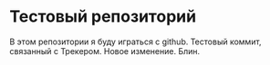 # Тестовый репозиторий

В этом репозитории я буду играться с github.
Тестовый коммит, связанный с Трекером.
Новое изменение. Блин.
